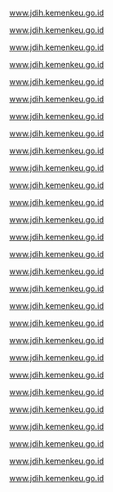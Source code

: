 
















































































www.jdih.kemenkeu.go.id

















































































www.jdih.kemenkeu.go.id

















































































www.jdih.kemenkeu.go.id

















































































www.jdih.kemenkeu.go.id

















































































www.jdih.kemenkeu.go.id

















































































www.jdih.kemenkeu.go.id

















































































www.jdih.kemenkeu.go.id

















































































www.jdih.kemenkeu.go.id

















































































www.jdih.kemenkeu.go.id

















































































www.jdih.kemenkeu.go.id

















































































www.jdih.kemenkeu.go.id

















































































www.jdih.kemenkeu.go.id

















































































www.jdih.kemenkeu.go.id

















































































www.jdih.kemenkeu.go.id

















































































www.jdih.kemenkeu.go.id

















































































www.jdih.kemenkeu.go.id

















































































www.jdih.kemenkeu.go.id

















































































www.jdih.kemenkeu.go.id

















































































www.jdih.kemenkeu.go.id

















































































www.jdih.kemenkeu.go.id

















































































www.jdih.kemenkeu.go.id

















































































www.jdih.kemenkeu.go.id

















































































www.jdih.kemenkeu.go.id

















































































www.jdih.kemenkeu.go.id

















































































www.jdih.kemenkeu.go.id

















































































www.jdih.kemenkeu.go.id

















































































www.jdih.kemenkeu.go.id

















































































www.jdih.kemenkeu.go.id
